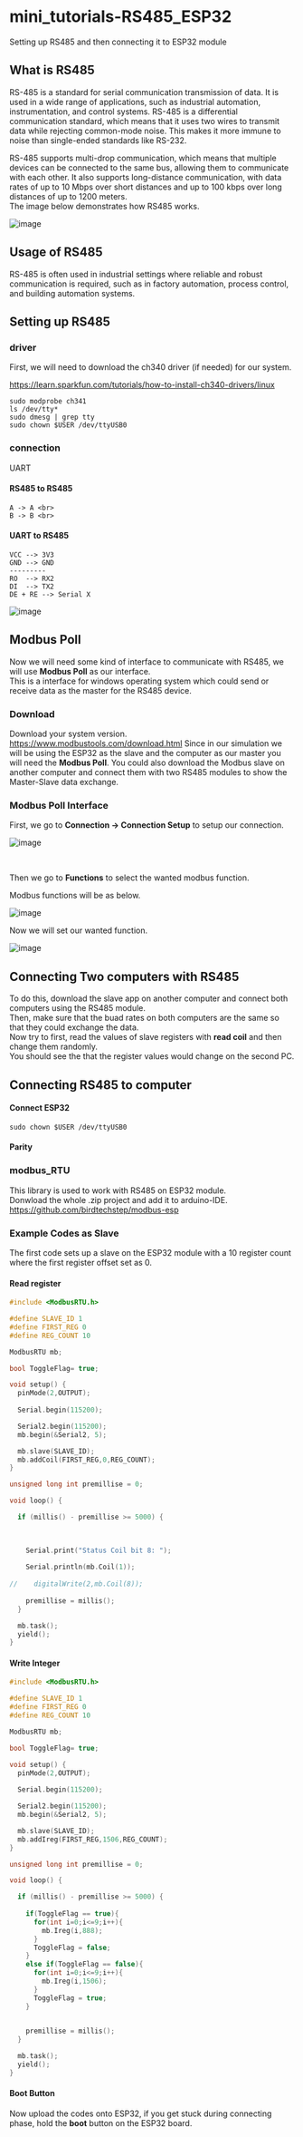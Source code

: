# mini_tutorials-RS485_ESP32
Setting up RS485 and then connecting it to ESP32 module
## What is RS485
RS-485 is a standard for serial communication transmission of data. It is used in a wide range of applications, such as industrial automation, instrumentation, and control systems. RS-485 is a differential communication standard, which means that it uses two wires to transmit data while rejecting common-mode noise. This makes it more immune to noise than single-ended standards like RS-232.

RS-485 supports multi-drop communication, which means that multiple devices can be connected to the same bus, allowing them to communicate with each other. It also supports long-distance communication, with data rates of up to 10 Mbps over short distances and up to 100 kbps over long distances of up to 1200 meters. <br>
The image below demonstrates how RS485 works.<br>

![image](https://github.com/bigwhoman/mini_tutorials-RS485_ESP32/assets/79264715/a36be1b7-d303-4cdf-a6f8-6c481f991b14)

## Usage of RS485
RS-485 is often used in industrial settings where reliable and robust communication is required, such as in factory automation, process control, and building automation systems.
## Setting up RS485
### driver
First, we will need to download the ch340 driver (if needed) for our system. <br>

https://learn.sparkfun.com/tutorials/how-to-install-ch340-drivers/linux
```Shell
sudo modprobe ch341
ls /dev/tty*
sudo dmesg | grep tty
sudo chown $USER /dev/ttyUSB0
```

### connection 
UART
#### RS485 to RS485
```
A -> A <br>
B -> B <br>
```
#### UART to RS485

```
VCC --> 3V3
GND --> GND
---------
RO  --> RX2
DI  --> TX2
DE + RE --> Serial X
```

![image](https://github.com/bigwhoman/mini_tutorials-RS485_ESP32/assets/79264715/74151021-8bdd-4a32-b60c-9231c4629953)


## Modbus Poll
Now we will need some kind of interface to communicate with RS485, we will use <b>Modbus Poll</b> as our interface.<br>
This is a interface for windows operating system which could send or receive data as the master for the RS485 device.

### Download
Download your system version. <br>
https://www.modbustools.com/download.html
Since in our simulation we will be using the ESP32 as the slave and the computer as our master you will need the <b>Modbus Poll</b>.
You could also download the Modbus slave on another computer and connect them with two RS485 modules to show the Master-Slave data exchange.

### Modbus Poll Interface
First, we go to <b>Connection -> Connection Setup</b> to setup our connection.<br>

![image](https://github.com/bigwhoman/mini_tutorials-RS485_ESP32/assets/79264715/1e1e0297-3b7b-417a-8c25-429500138bbe)

<br>

Then we go to <b>Functions</b> to select the wanted modbus function. <br>

Modbus functions will be as below. 

![image](https://github.com/bigwhoman/mini_tutorials-RS485_ESP32/assets/79264715/0d34db7f-d0bb-4caf-ba19-a4db21d62f81)

Now we will set our wanted function. <br>

![image](https://github.com/bigwhoman/mini_tutorials-RS485_ESP32/assets/79264715/175c9835-d914-4576-8ca6-aaa0dc0e4207)


## Connecting Two computers with RS485

To do this, download the slave app on another computer and connect both computers using the RS485 module. <br>
Then, make sure that the buad rates on both computers are the same so that they could exchange the data. <br>
Now try to first, read the values of slave registers with <b>read coil</b> and then change them randomly. <br>
You should see the that the register values would change on the second PC.

## Connecting RS485 to computer
#### Connect ESP32 
```
sudo chown $USER /dev/ttyUSB0
```
#### Parity

### modbus_RTU
This library is used to work with RS485 on ESP32 module. <br>
Donwload the whole .zip project and add it to arduino-IDE. <br>
https://github.com/birdtechstep/modbus-esp

### Example Codes as Slave

The first code sets up a slave on the ESP32 module with a 10 register count where the first register offset set as 0. <br>

#### Read register
```ino
#include <ModbusRTU.h>

#define SLAVE_ID 1
#define FIRST_REG 0
#define REG_COUNT 10

ModbusRTU mb;

bool ToggleFlag= true;

void setup() {
  pinMode(2,OUTPUT);
  
  Serial.begin(115200);

  Serial2.begin(115200);
  mb.begin(&Serial2, 5);

  mb.slave(SLAVE_ID);
  mb.addCoil(FIRST_REG,0,REG_COUNT);
}

unsigned long int premillise = 0;

void loop() {

  if (millis() - premillise >= 5000) {
  
    

    Serial.print("Status Coil bit 8: ");
    
    Serial.println(mb.Coil(1));
    
//    digitalWrite(2,mb.Coil(8));
     
    premillise = millis();
  }

  mb.task();
  yield();
}
```
#### Write Integer
```ino
#include <ModbusRTU.h>

#define SLAVE_ID 1
#define FIRST_REG 0
#define REG_COUNT 10

ModbusRTU mb;

bool ToggleFlag= true;

void setup() {
  pinMode(2,OUTPUT);
  
  Serial.begin(115200);

  Serial2.begin(115200);
  mb.begin(&Serial2, 5);

  mb.slave(SLAVE_ID);
  mb.addIreg(FIRST_REG,1506,REG_COUNT);
}

unsigned long int premillise = 0;

void loop() {

  if (millis() - premillise >= 5000) {
  
    if(ToggleFlag == true){
      for(int i=0;i<=9;i++){
        mb.Ireg(i,888);    
      }
      ToggleFlag = false;
    }
    else if(ToggleFlag == false){
      for(int i=0;i<=9;i++){
        mb.Ireg(i,1506);    
      }
      ToggleFlag = true;
    }

     
    premillise = millis();
  }

  mb.task();
  yield();
}
```

#### Boot Button
Now upload the codes onto ESP32, if you get stuck during connecting phase, hold the <b>boot</b> button on the ESP32 board.
